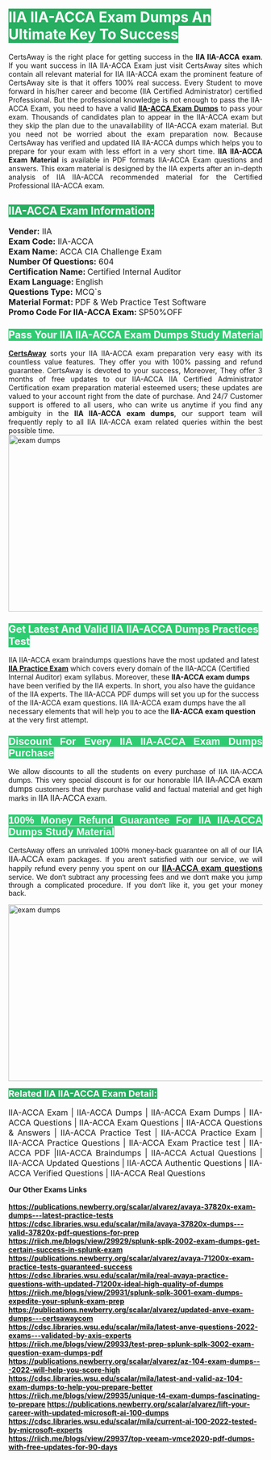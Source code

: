 <h1><span style="color:#ffffff"><strong><span style="background-color:#27ae60">IIA IIA-ACCA Exam Dumps An Ultimate Key To Success</span></strong></span></h1> <div style="text-align:justify">CertsAway is the right place for getting success in the <strong>IIA IIA-ACCA exam</strong>. If you want success in IIA IIA-ACCA Exam just visit CertsAway sites which contain all relevant material for IIA IIA-ACCA exam the prominent feature of CertsAway site is that it offers 100% real success. Every Student to move forward in his/her career and become (IIA Certified Administrator) certified Professional. But the professional knowledge is not enough to pass the IIA-ACCA Exam, you need to have a valid <a href="https://www.certsaway.com/iia/iia-acca-exam-dumps"><strong>IIA-ACCA Exam Dumps</strong></a> to pass your exam. Thousands of candidates plan to appear in the IIA-ACCA exam but they skip the plan due to the unavailability of IIA-ACCA exam material. But you need not be worried about the exam preparation now. Because CertsAway has verified and updated IIA IIA-ACCA dumps which helps you to prepare for your exam with less effort in a very short time. <strong>IIA IIA-ACCA Exam Material</strong> is available in PDF formats IIA-ACCA Exam questions and answers. This exam material is designed by the IIA experts after an in-depth analysis of IIA IIA-ACCA recommended material for the Certified Professional IIA-ACCA exam.</div> <h2 style="text-align:justify"><span style="color:#ffffff"><span style="background-color:#27ae60">IIA-ACCA Exam Information:</span></span></h2> <p><span style="font-size:16px"><strong>Vender:</strong> IIA<br /> <strong>Exam Code:</strong> IIA-ACCA<br /> <strong>Exam Name:</strong> ACCA CIA Challenge Exam<br /> <strong>Number Of Questions:</strong> 604<br /> <strong>Certification Name: </strong>Certified Internal Auditor<br /> <strong>Exam Language: </strong>English<br /> <strong>Questions Type:</strong> MCQ`s<br /> <strong>Material Format: </strong>PDF & Web Practice Test Software<br /> <strong>Promo Code For IIA-ACCA Exam: </strong>SP50%OFF</span></p> <h3><span style="font-size:20px"><span style="color:#ffffff"><strong><span style="background-color:#2ecc71">Pass Your IIA IIA-ACCA Exam Dumps Study Material</span></strong></span></span></h3> <div style="text-align:justify"><a href=" https://www.certsaway.com/"><strong>CertsAway</strong></a> sorts your IIA IIA-ACCA exam preparation very easy with its countless value features. They offer you with 100% passing and refund guarantee. CertsAway is devoted to your success, Moreover, They offer 3 months of free updates to our IIA-ACCA IIA Certified Administrator Certification exam preparation material esteemed users; these updates are valued to your account right from the date of purchase. And 24/7 Customer support is offered to all users, who can write us anytime if you find any ambiguity in the <strong>IIA IIA-ACCA exam dumps</strong>, our support team will frequently reply to all IIA IIA-ACCA exam related queries within the best possible time.</div> <div style="text-align:justify"> </div> <div style="text-align:justify"><a href="https://www.certsaway.com/iia/iia-acca-exam-dumps" rel="no-follow"><img alt="exam dumps" src="https://www.certcollections.com/uploads/content/certsaway.png" style="height:350px; width:750px" /></a></div> <h3><span style="font-size:20px"><span style="color:#ffffff"><strong><span style="background-color:#2ecc71">Get Latest And Valid IIA IIA-ACCA Dumps Practices Test</span></strong></span></span></h3> <p>IIA IIA-ACCA exam braindumps questions have the most updated and latest <a href="https://www.certsaway.com/iia-questions"><strong>IIA Practice Exam</strong></a> which covers every domain of the IIA-ACCA (Certified Internal Auditor) exam syllabus. Moreover, these <strong>IIA-ACCA exam dumps</strong> have been verified by the IIA experts. In short, you also have the guidance of the IIA experts. The IIA-ACCA PDF dumps will set you up for the success of the IIA-ACCA exam questions. IIA IIA-ACCA exam dumps have the all necessary elements that will help you to ace the <strong>IIA-ACCA exam question</strong> at the very first attempt.</p> <h3 style="text-align:justify"><span style="font-size:20px"><span style="color:#ffffff"><strong><span style="font-family:Calibri,sans-serif"><span style="background-color:#2ecc71">Discount For Every </span><span style="background-color:#2ecc71">IIA IIA-ACCA Exam</span><span style="background-color:#2ecc71"> Dumps Purchase</span></span></strong></span></span></h3> <div style="text-align:justify"> <p><span style="font-size:11pt"><span style="font-family:Calibri,sans-serif">We allow discounts to all the students on every purchase of IIA IIA-ACCA dumps. This very special discount is for our honorable <span style="font-size:12.0pt"><span style="background-color:white">IIA IIA-ACCA exam dumps </span></span>customers that they purchase valid and factual material and get high marks in <span style="font-size:12.0pt"><span style="background-color:white">IIA IIA-ACCA </span></span>exam. </span></span></p> <h3><span style="font-size:20px"><span style="color:#ffffff"><strong><span style="font-family:Calibri,sans-serif"><span style="background-color:#2ecc71">100% Money Refund Guarantee For </span><span style="background-color:#2ecc71">IIA IIA-ACCA Dumps Study Material</span></span></strong></span></span></h3> <p><span style="font-size:11pt"><span style="font-family:Calibri,sans-serif">CertsAway offers an unrivaled 100% money-back guarantee on all of our <span style="font-size:12.0pt"><span style="background-color:white">IIA IIA-ACCA </span></span>exam packages. If you aren't satisfied with our service, we will happily refund every penny you spent on our <span style="font-size:12.0pt"><span style="background-color:white"><a href="https://www.certsaway.com/iia/iia-acca-exam-dumps"><strong>IIA-ACCA exam questions</strong></a> </span></span>service. We don't subtract any processing fees and we don't make you jump through a complicated procedure. If you don't like it, you get your money back.</span></span></p> <p><a href="https://www.certsaway.com/iia/iia-acca-exam-dumps" rel="no-follow"><img alt="exam dumps" src="https://www.certcollections.com/uploads/content/certsaway_(2)2.png" style="height:350px; width:750px" /></a></p> <p><span style="color:#ffffff"><strong><span style="font-size:18px"><span style="background-color:#27ae60">Related IIA IIA-ACCA Exam Detail:</span></span></strong></span><br /> <br /> <span style="font-size:16px">IIA-ACCA Exam | IIA-ACCA Dumps | IIA-ACCA Exam Dumps | IIA-ACCA Questions | IIA-ACCA Exam Questions | IIA-ACCA Questions & Answers | IIA-ACCA Practice Test | IIA-ACCA Practice Exam | IIA-ACCA Practice Questions | IIA-ACCA Exam Practice test | IIA-ACCA PDF |IIA-ACCA Braindumps | IIA-ACCA Actual Questions | IIA-ACCA Updated Questions | IIA-ACCA Authentic Questions | IIA-ACCA Verified Questions | IIA-ACCA Real Questions</span></p> </div>	<b> Our Other Exams Links<br><br>
  <a href='https://publications.newberry.org/scalar/alvarez/avaya-37820x-exam-dumps---latest-practice-tests' >https://publications.newberry.org/scalar/alvarez/avaya-37820x-exam-dumps---latest-practice-tests</a><br><a href='https://cdsc.libraries.wsu.edu/scalar/mila/avaya-37820x-dumps---valid-37820x-pdf-questions-for-prep' >https://cdsc.libraries.wsu.edu/scalar/mila/avaya-37820x-dumps---valid-37820x-pdf-questions-for-prep</a><br><a href='https://riich.me/blogs/view/29929/splunk-splk-2002-exam-dumps-get-certain-success-in-splunk-exam' >https://riich.me/blogs/view/29929/splunk-splk-2002-exam-dumps-get-certain-success-in-splunk-exam</a>
<a href='https://publications.newberry.org/scalar/alvarez/avaya-71200x-exam-practice-tests-guaranteed-success' >https://publications.newberry.org/scalar/alvarez/avaya-71200x-exam-practice-tests-guaranteed-success</a><br><a href='https://cdsc.libraries.wsu.edu/scalar/mila/real-avaya-practice-questions-with-updated-71200x-ideal-high-quality-of-dumps' >https://cdsc.libraries.wsu.edu/scalar/mila/real-avaya-practice-questions-with-updated-71200x-ideal-high-quality-of-dumps</a><br><a href='https://riich.me/blogs/view/29931/splunk-splk-3001-exam-dumps-expedite-your-splunk-exam-prep' >https://riich.me/blogs/view/29931/splunk-splk-3001-exam-dumps-expedite-your-splunk-exam-prep</a>
<a href='https://publications.newberry.org/scalar/alvarez/updated-anve-exam-dumps---certsawaycom' >https://publications.newberry.org/scalar/alvarez/updated-anve-exam-dumps---certsawaycom</a><br><a href='https://cdsc.libraries.wsu.edu/scalar/mila/latest-anve-questions-2022-exams---validated-by-axis-experts' >https://cdsc.libraries.wsu.edu/scalar/mila/latest-anve-questions-2022-exams---validated-by-axis-experts</a><br><a href='https://riich.me/blogs/view/29933/test-prep-splunk-splk-3002-exam-question-exam-dumps-pdf' >https://riich.me/blogs/view/29933/test-prep-splunk-splk-3002-exam-question-exam-dumps-pdf</a>
<a href='https://publications.newberry.org/scalar/alvarez/az-104-exam-dumps---2022-will-help-you-score-high' >https://publications.newberry.org/scalar/alvarez/az-104-exam-dumps---2022-will-help-you-score-high</a><br><a href='https://cdsc.libraries.wsu.edu/scalar/mila/latest-and-valid-az-104-exam-dumps-to-help-you-prepare-better' >https://cdsc.libraries.wsu.edu/scalar/mila/latest-and-valid-az-104-exam-dumps-to-help-you-prepare-better</a><br><a href='https://riich.me/blogs/view/29935/unique-t4-exam-dumps-fascinating-to-prepare' >https://riich.me/blogs/view/29935/unique-t4-exam-dumps-fascinating-to-prepare</a>
<a href='https://publications.newberry.org/scalar/alvarez/lift-your-career-with-updated-microsoft-ai-100-dumps' >https://publications.newberry.org/scalar/alvarez/lift-your-career-with-updated-microsoft-ai-100-dumps</a><br><a href='https://cdsc.libraries.wsu.edu/scalar/mila/current-ai-100-2022-tested-by-microsoft-experts' >https://cdsc.libraries.wsu.edu/scalar/mila/current-ai-100-2022-tested-by-microsoft-experts</a><br><a href='https://riich.me/blogs/view/29937/top-veeam-vmce2020-pdf-dumps-with-free-updates-for-90-days' >https://riich.me/blogs/view/29937/top-veeam-vmce2020-pdf-dumps-with-free-updates-for-90-days</a>
